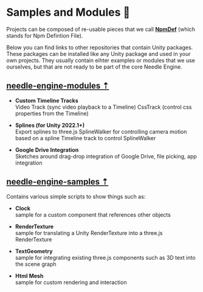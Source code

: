 # Samples and Modules 🔭

Projects can be composed of re-usable pieces that we call [**NpmDef**](./project_structure.md#npm-definition-files) (which stands for Npm Defintion File). 

Below you can find links to other repositories that contain Unity packages. These packages can be installed like any Unity package and used in your own projects. They usually contain eihter examples or modules that we use ourselves, but that are not ready to be part of the core Needle Engine.  


## [needle-engine-modules ⇡](https://github.com/needle-tools/needle-engine-modules) 
   - **Custom Timeline Tracks**  
     Video Track (sync video playback to a Timeline)
     CssTrack (control css properties from the Timeline)
     
   - **Splines (for Unity 2022.1+)**  
     Export splines to three.js
     SplineWalker for controlling camera motion based on a spline
     Timeline track to control SplineWalker

   - **Google Drive Integration**  
     Sketches around drag-drop integration of Google Drive, file picking, app integration
     
   ## [needle-engine-samples ⇡](https://github.com/needle-tools/needle-engine-modules)  
  Contains various simple scripts to show things such as:  
  
  - **Clock**  
    sample for a custom component that references other objects
    
  - **RenderTexture**  
    sample for translating a Unity RenderTexture into a three.js RenderTexture
    
  - **TextGeometry**  
    sample for integrating existing three.js components such as 3D text into the scene graph
    
  - **Html Mesh**  
    sample for custom rendering and interaction
